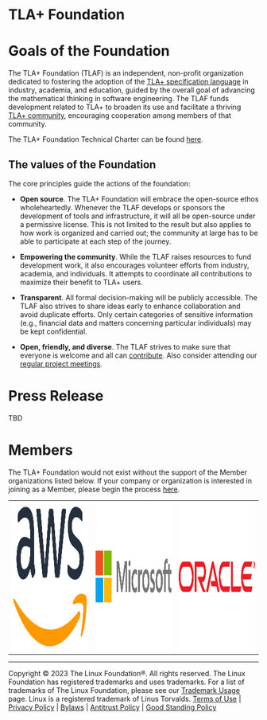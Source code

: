 # TLA+ Foundation

# Goals of the Foundation
The TLA+ Foundation (TLAF) is an independent, non-profit organization dedicated to fostering the adoption of the [TLA+ specification language](https://lamport.azurewebsites.net/tla/tla.html) in industry, academia, and education, guided by the overall goal of advancing the mathematical thinking in software engineering. The TLAF funds development related to TLA+ to broaden its use and facilitate a thriving [TLA+ community](https://groups.google.com/g/tlaplus), encouraging cooperation among members of that community.

The TLA+ Foundation Technical Charter can be found [here](https://cdn.platform.linuxfoundation.org/agreements/tla.pdf).

## The values of the Foundation
The core principles guide the actions of the foundation:

* **Open source**. The TLA+ Foundation will embrace the open-source ethos wholeheartedly. Whenever the TLAF develops or sponsors the development of tools and infrastructure, it will all be open-source under a permissive license.  This is not limited to the result but also applies to how work is organized and carried out; the community at large has to be able to participate at each step of the journey.
 
* **Empowering the community**. While the TLAF raises resources to fund development work, it also encourages volunteer efforts from industry, academia, and individuals. It attempts to coordinate all contributions to maximize their benefit to TLA+ users.

* **Transparent**. All formal decision-making will be publicly accessible. The TLAF also strives to share ideas early to enhance collaboration and avoid duplicate efforts. Only certain categories of sensitive information (e.g., financial data and matters concerning particular individuals) may be kept confidential.

* **Open, friendly, and diverse**. The TLAF strives to make sure that everyone is welcome and all can [contribute]([https://github.com/tlaplus](https://github.com/tlaplus/tlaplus/blob/master/CONTRIBUTING.md)).  Also consider attending our [regular project meetings](https://calendar.google.com/calendar/embed?src=cb3f93f188c92378a8fec42b25365ab2a64665d770a8265c1fcec00e03823c6c%40group.calendar.google.com&ctz=America%2FLos_Angeles).

# Press Release

TBD

# Members

The TLA+ Foundation would not exist without the support of the Member organizations listed below. If your company or organization is interested in joining as a Member, please begin the process [here](https://enrollment.lfx.linuxfoundation.org/?project=tla).

<table border="0" cellspacing="0"><tr>
  <td><a href="https://aws.amazon.com"><img src="./logos/amazon-web-services-inc.svg" alt="AWS Logo" width="300" height="300"></a></td>
  <td><a href="https://microsoft.com"><img src="./logos/microsoft-corporation.svg" alt="Microsoft Logo" width="300" height="300"></a></td>
  <td><a href="https://oracle.com"><img src="./logos/oracle-america-inc.svg" alt="Oracle Logo" width="300" height="300"></a></td>
</tr></table>


----------------------

Copyright © 2023 The Linux Foundation®. All rights reserved. The Linux Foundation has registered trademarks and uses trademarks. For a list of trademarks of The Linux Foundation, please see our [Trademark Usage](https://www.linuxfoundation.org/legal/trademarks) page. Linux is a registered trademark of Linus Torvalds. [Terms of Use](https://www.linuxfoundation.org/legal/terms) | [Privacy Policy](https://www.linuxfoundation.org/legal/privacy-policy) | [Bylaws](https://www.linuxfoundation.org/legal/bylaws) | [Antitrust Policy](https://www.linuxfoundation.org/legal/antitrust-policy) | [Good Standing Policy](https://www.linuxfoundation.org/legal/good-standing-policy)
